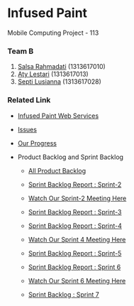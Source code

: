 # Infused Paint
Mobile Computing Project - 113

### Team B
1. [Salsa Rahmadati](https://github.com/salsarahmadati) (1313617010)
2. [Aty Lestari](https://github.com/atylestari) (1313617013)
3. [Septi Lusianna](https://github.com/septilsnna) (1313617028)

### Related Link
* [Infused Paint Web Services](https://github.com/septilsnna/infused-paint-web-services)
* [Issues](https://github.com/septilsnna/infused-paint/issues)
* [Our Progress](https://github.com/septilsnna/infused-paint/projects/1)

* Product Backlog and Sprint Backlog
  * [All Product Backlog](https://drive.google.com/file/d/1YNFUZgxGDxbiQb5ECW2YDimGnl_QaE8D/view?usp=sharing)

  * [Sprint Backlog Report : Sprint-2](https://drive.google.com/file/d/1V4RoNsSspemBu5UxfncTLz6zjxbhCllQ/view?usp=sharing)
  * [Watch Our Sprint-2 Meeting Here](https://www.youtube.com/watch?v=zlnebKu5hUg)

  * [Sprint Backlog Report : Sprint-3](https://drive.google.com/file/d/1HuJA5GeMtWPUsL2NdAUrRrTU-GWAWr0P/view?usp=sharing)

  * [Sprint Backlog Report : Sprint-4](https://drive.google.com/file/d/1uuIduwjIXNF1rr1AnZDTRfgjJo7KkL0c/view?usp=sharing)
  * [Watch Our Sprint 4 Meeting Here](https://www.youtube.com/watch?v=MfiIIrDnCh0)
    
  * [Sprint Backlog Report : Sprint-5](https://drive.google.com/file/d/1YQwo2O9_CkOY2RSvWb2dqPh8R_UR8Inj/view?usp=sharing)
    

  * [Sprint Backlog Report : Sprint 6](https://drive.google.com/file/d/1YSXk7YZw3-ld5S6tU2b98WbwUN8J2eJR/view?usp=sharing)
  * [Watch Our Sprint 6 Meeting Here](https://youtu.be/pBNVHu6Ukag)
  
  * [Sprint Backlog : Sprint 7](https://drive.google.com/file/d/1QyGcg-mJs1JesZ5n_ENO2OyOiz3_9_I-/view?usp=sharing)
